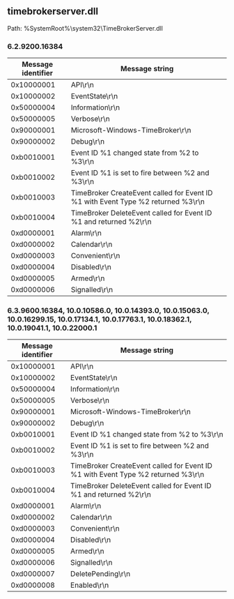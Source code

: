 ## timebrokerserver.dll

Path: %SystemRoot%\system32\TimeBrokerServer.dll

### 6.2.9200.16384

Message identifier | Message string
--- | ---
0x10000001 | API\r\n
0x10000002 | EventState\r\n
0x50000004 | Information\r\n
0x50000005 | Verbose\r\n
0x90000001 | Microsoft-Windows-TimeBroker\r\n
0x90000002 | Debug\r\n
0xb0010001 | Event ID %1 changed state from %2 to %3\r\n
0xb0010002 | Event ID %1 is set to fire between %2 and %3\r\n
0xb0010003 | TimeBroker CreateEvent called for Event ID %1 with Event Type %2 returned %3\r\n
0xb0010004 | TimeBroker DeleteEvent called for Event ID %1 and returned %2\r\n
0xd0000001 | Alarm\r\n
0xd0000002 | Calendar\r\n
0xd0000003 | Convenient\r\n
0xd0000004 | Disabled\r\n
0xd0000005 | Armed\r\n
0xd0000006 | Signalled\r\n

### 6.3.9600.16384, 10.0.10586.0, 10.0.14393.0, 10.0.15063.0, 10.0.16299.15, 10.0.17134.1, 10.0.17763.1, 10.0.18362.1, 10.0.19041.1, 10.0.22000.1

Message identifier | Message string
--- | ---
0x10000001 | API\r\n
0x10000002 | EventState\r\n
0x50000004 | Information\r\n
0x50000005 | Verbose\r\n
0x90000001 | Microsoft-Windows-TimeBroker\r\n
0x90000002 | Debug\r\n
0xb0010001 | Event ID %1 changed state from %2 to %3\r\n
0xb0010002 | Event ID %1 is set to fire between %2 and %3\r\n
0xb0010003 | TimeBroker CreateEvent called for Event ID %1 with Event Type %2 returned %3\r\n
0xb0010004 | TimeBroker DeleteEvent called for Event ID %1 and returned %2\r\n
0xd0000001 | Alarm\r\n
0xd0000002 | Calendar\r\n
0xd0000003 | Convenient\r\n
0xd0000004 | Disabled\r\n
0xd0000005 | Armed\r\n
0xd0000006 | Signalled\r\n
0xd0000007 | DeletePending\r\n
0xd0000008 | Enabled\r\n
